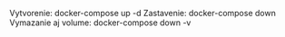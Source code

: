 Vytvorenie: docker-compose up -d
Zastavenie: docker-compose down
Vymazanie aj volume: docker-compose down -v
